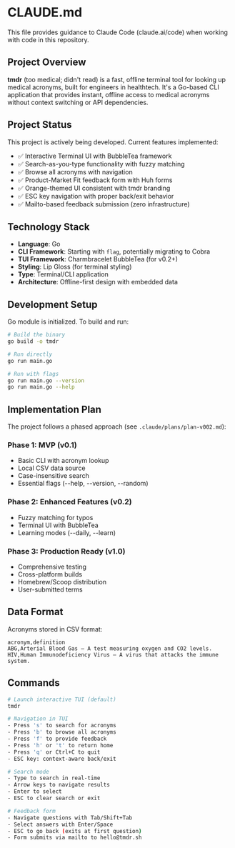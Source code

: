 # CLAUDE.md

This file provides guidance to Claude Code (claude.ai/code) when working with code in this repository.

## Project Overview

**tmdr** (too medical; didn't read) is a fast, offline terminal tool for looking up medical acronyms, built for engineers in healthtech. It's a Go-based CLI application that provides instant, offline access to medical acronyms without context switching or API dependencies.

## Project Status

This project is actively being developed. Current features implemented:
- ✅ Interactive Terminal UI with BubbleTea framework
- ✅ Search-as-you-type functionality with fuzzy matching
- ✅ Browse all acronyms with navigation
- ✅ Product-Market Fit feedback form with Huh forms
- ✅ Orange-themed UI consistent with tmdr branding
- ✅ ESC key navigation with proper back/exit behavior
- ✅ Mailto-based feedback submission (zero infrastructure)

## Technology Stack

- **Language**: Go
- **CLI Framework**: Starting with `flag`, potentially migrating to Cobra
- **TUI Framework**: Charmbracelet BubbleTea (for v0.2+)
- **Styling**: Lip Gloss (for terminal styling)
- **Type**: Terminal/CLI application
- **Architecture**: Offline-first design with embedded data

## Development Setup

Go module is initialized. To build and run:
```bash
# Build the binary
go build -o tmdr

# Run directly
go run main.go

# Run with flags
go run main.go --version
go run main.go --help
```

## Implementation Plan

The project follows a phased approach (see `.claude/plans/plan-v002.md`):

### Phase 1: MVP (v0.1)
- Basic CLI with acronym lookup
- Local CSV data source
- Case-insensitive search
- Essential flags (--help, --version, --random)

### Phase 2: Enhanced Features (v0.2)
- Fuzzy matching for typos
- Terminal UI with BubbleTea
- Learning modes (--daily, --learn)

### Phase 3: Production Ready (v1.0)
- Comprehensive testing
- Cross-platform builds
- Homebrew/Scoop distribution
- User-submitted terms

## Data Format

Acronyms stored in CSV format:
```csv
acronym,definition
ABG,Arterial Blood Gas – A test measuring oxygen and CO2 levels.
HIV,Human Immunodeficiency Virus – A virus that attacks the immune system.
```

## Commands

```bash
# Launch interactive TUI (default)
tmdr

# Navigation in TUI
- Press 's' to search for acronyms
- Press 'b' to browse all acronyms  
- Press 'f' to provide feedback
- Press 'h' or 't' to return home
- Press 'q' or Ctrl+C to quit
- ESC key: context-aware back/exit

# Search mode
- Type to search in real-time
- Arrow keys to navigate results
- Enter to select
- ESC to clear search or exit

# Feedback form
- Navigate questions with Tab/Shift+Tab
- Select answers with Enter/Space
- ESC to go back (exits at first question)
- Form submits via mailto to hello@tmdr.sh
```
